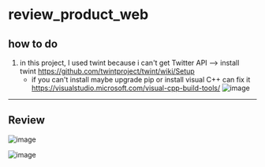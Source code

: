 # review_product_web

## how to do

1. in this project, I used twint because i can't get Twitter API --> install twint https://github.com/twintproject/twint/wiki/Setup 
    * if you can't install maybe upgrade pip or install visual C++ can fix it https://visualstudio.microsoft.com/visual-cpp-build-tools/
     ![image](https://user-images.githubusercontent.com/78832408/219311056-8c6537f6-9b7c-461f-b4f4-e360313ff5e4.png)





---
## Review

![image](https://user-images.githubusercontent.com/78832408/219096665-1b0706af-45c4-467d-ac3c-3d6514200733.png)


![image](https://user-images.githubusercontent.com/78832408/219310666-18d6977d-aff3-485a-8fa5-2e350d84fab2.png)
